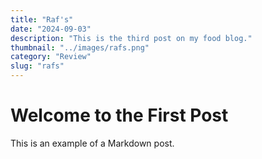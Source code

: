```yaml
---
title: "Raf's"
date: "2024-09-03"
description: "This is the third post on my food blog."
thumbnail: "../images/rafs.png"
category: "Review"
slug: "rafs"
---
```


# Welcome to the First Post

This is an example of a Markdown post.
